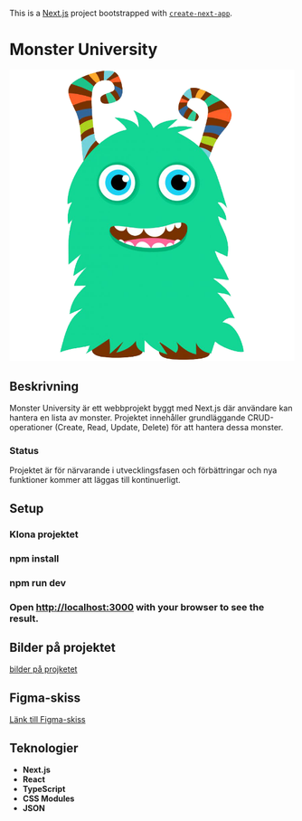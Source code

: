 This is a [Next.js](https://nextjs.org/) project bootstrapped with [`create-next-app`](https://github.com/vercel/next.js/tree/canary/packages/create-next-app).

# Monster University

![Monster University](src/assets/Cute-Monster-PNG-Free-Image.png)

## Beskrivning
Monster University är ett webbprojekt byggt med Next.js där användare kan hantera en lista av monster. Projektet innehåller grundläggande CRUD-operationer (Create, Read, Update, Delete) för att hantera dessa monster.

### Status
Projektet är för närvarande i utvecklingsfasen och förbättringar och nya funktioner kommer att läggas till kontinuerligt.

## Setup

### Klona projektet
### npm install
### npm run dev
### Open [http://localhost:3000](http://localhost:3000) with your browser to see the result.

## Bilder på projektet
[bilder på projketet](src/assets/Skärmbild%202024-04-24%20102747.png)

## Figma-skiss

[Länk till Figma-skiss](FIGMA_LÄNK)

## Teknologier
- **Next.js** 
- **React**
- **TypeScript**
- **CSS Modules**
- **JSON**

